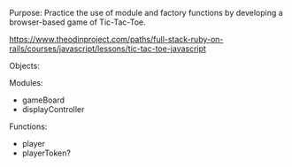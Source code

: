Purpose: Practice the use of module and factory functions by developing a browser-based game of Tic-Tac-Toe.

https://www.theodinproject.com/paths/full-stack-ruby-on-rails/courses/javascript/lessons/tic-tac-toe-javascript


Objects:

Modules:
  - gameBoard
  - displayController

Functions:
  - player
  - playerToken?